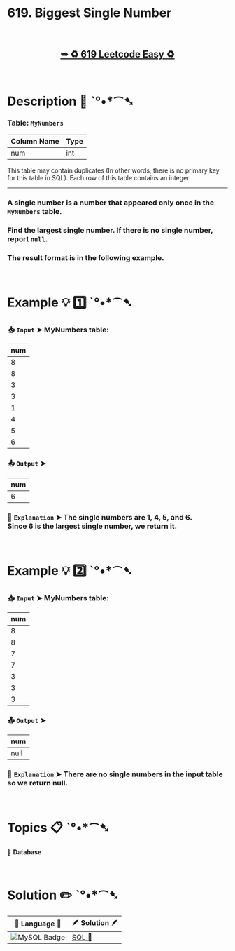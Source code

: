 # 619. Biggest Single Number

</br>

<h2 align="center"> 

<a href="https://leetcode.com/problems/biggest-single-number/description/?envType=study-plan-v2&envId=top-sql-50"><strong>➥ ♻️ 619 Leetcode Easy ♻️ </strong></a>
</h2>

</br>

# Description 📜 ˋ°•*⁀➷

### Table: `MyNumbers`

| Column Name | Type |
|-------------|------|
| num         | int  |

This table may contain duplicates (In other words, there is no primary key for this table in SQL).
Each row of this table contains an integer.

---

### A single number is a number that appeared only once in the `MyNumbers` table.

### Find the largest single number. If there is no single number, report `null`.

### The result format is in the following example.

</br>

# Example 💡 1️⃣ ˋ°•*⁀➷

  ### 📥 `Input`  ➤ MyNumbers table:

| num |
| --- |
| 8   |
| 8   |
| 3   |
| 3   |
| 1   |
| 4   |
| 5   |
| 6   |

  ### 📤 `Output`  ➤

| num |
| --- |
| 6   |

  ### 🔦 `Explanation`  ➤ The single numbers are 1, 4, 5, and 6.</br> Since 6 is the largest single number, we return it.

</br>

# Example 💡 2️⃣ ˋ°•*⁀➷

  ### 📥 `Input`  ➤ MyNumbers table:

| num |
| --- |
| 8   |
| 8   |
| 7   |
| 7   |
| 3   |
| 3   |
| 3   |

  ### 📤 `Output`  ➤

| num  |
| ---- |
| null |

  ### 🔦 `Explanation`  ➤  There are no single numbers in the input table so we return null.

</br>

# Topics 📋 ˋ°•*⁀➷

🔸 **Database**  </br>

</br>

# Solution ✏️ ˋ°•*⁀➷

| 📒 Language 📒  | 🪶 Solution 🪶 |
| ------------- | ------------- |
|  ![MySQL Badge](https://img.shields.io/badge/MySQL-4479A1?logo=mysql&logoColor=fff&style=for-the-badge)  | [SQL 🕍]() |